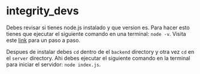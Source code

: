 # integrity_devs
Debes revisar si tienes node.js instalado y que version es. Para hacer esto tienes que ejecutar el siguiente comando en una terminal: ``` node -v ```.
Visita este [link](https://nodejs.org/en/) para un paso a paso.

Despues de instalar debes ```cd``` dentro de el ```backend``` directory y otra vez ```cd``` en el ```server``` directory. 
Ahi debes ejecutar el siguiente comando en la terminal para iniciar el servidor: ```node index.js```.
